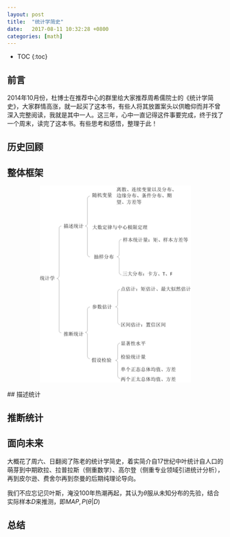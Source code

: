```yaml
---
layout: post
title:  "统计学简史"
date:   2017-08-11 10:32:28 +0800
categories: [math]
---
```


* TOC
{:toc}

## 前言
2014年10月份，杜博士在推荐中心的群里给大家推荐周希儒院士的《统计学简史》，大家群情高涨，就一起买了这本书，有些人将其放置案头以供瞻仰而并不曾深入完整阅读，我就是其中一人。这三年，心中一直记得这件事要完成，终于找了一个周末，读完了这本书。有些思考和感悟，整理于此！

## 历史回顾


## 整体框架

<p align="center">
<img src="/img/statistics.jpg" width="70%" height="70%">
</p>
## 描述统计


## 推断统计


## 面向未来
大概花了周六、日翻阅了陈老的统计学简史，着实简介自17世纪中叶统计自人口的萌芽到中期欧拉、拉普拉斯（侧重数学）、高尔登（侧重专业领域引进统计分析），再到皮尔逊、费舍尔再到奈曼的后期纯理论导向。

我们不应忘记贝叶斯，淹没100年热潮再起，其认为$\theta$服从未知分布的先验，结合实际样本$D$来推测，即$MAP,P(\theta|D)$
## 总结
